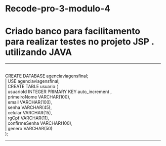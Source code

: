 # Recode-pro-3-modulo-4
<h1>Criado banco para facilitamento para realizar testes no projeto JSP . utilizando JAVA </h1>

<hr>

<br>CREATE DATABASE agenciaviagensfinal; <br>
|   USE agenciaviagensfinal;<br>
|   CREATE TABLE usuario (<br>
|   usuarioId  INTEGER PRIMARY KEY auto_increment  ,<br>
|   primeiroNome VARCHAR(100),<br>
|   email VARCHAR(100),<br>
|    senha VARCHAR(45),<br>
|    celular VARCHAR(15),<br>
|    rgCpf VARCHAR(11),<br>
|    confirmeSenha VARCHAR(100),<br>
|      genero VARCHAR(50)<br>
);<br>



<hr>

